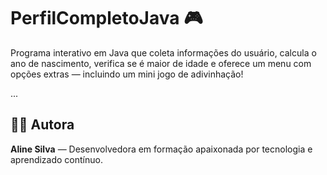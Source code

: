 # PerfilCompletoJava 🎮

Programa interativo em Java que coleta informações do usuário, calcula o ano de nascimento, verifica se é maior de idade e oferece um menu com opções extras — incluindo um mini jogo de adivinhação!

...

## 🙋‍♀️ Autora

**Aline Silva** — Desenvolvedora em formação apaixonada por tecnologia e aprendizado contínuo.